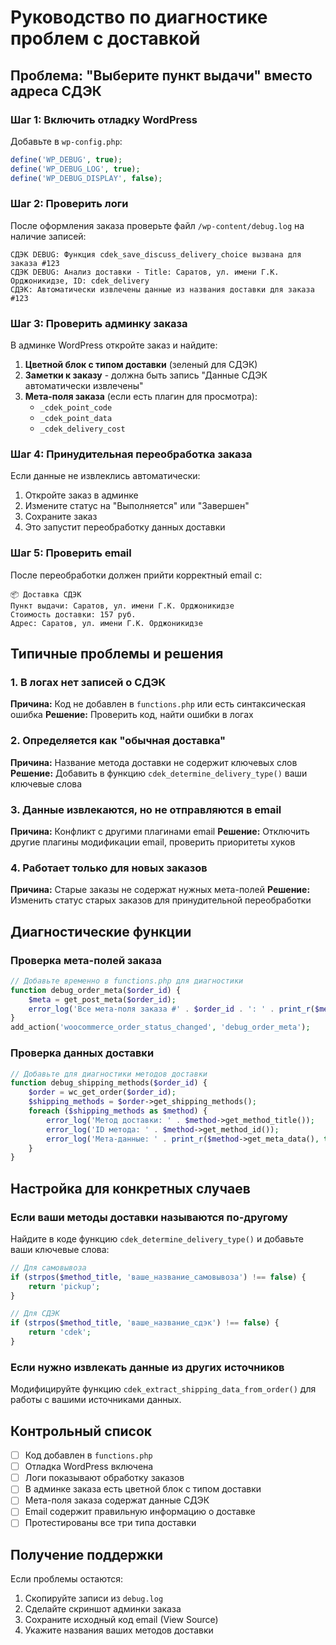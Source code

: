 # Руководство по диагностике проблем с доставкой

## Проблема: "Выберите пункт выдачи" вместо адреса СДЭК

### Шаг 1: Включить отладку WordPress

Добавьте в `wp-config.php`:
```php
define('WP_DEBUG', true);
define('WP_DEBUG_LOG', true);
define('WP_DEBUG_DISPLAY', false);
```

### Шаг 2: Проверить логи

После оформления заказа проверьте файл `/wp-content/debug.log` на наличие записей:
```
СДЭК DEBUG: Функция cdek_save_discuss_delivery_choice вызвана для заказа #123
СДЭК DEBUG: Анализ доставки - Title: Саратов, ул. имени Г.К. Орджоникидзе, ID: cdek_delivery
СДЭК: Автоматически извлечены данные из названия доставки для заказа #123
```

### Шаг 3: Проверить админку заказа

В админке WordPress откройте заказ и найдите:

1. **Цветной блок с типом доставки** (зеленый для СДЭК)
2. **Заметки к заказу** - должна быть запись "Данные СДЭК автоматически извлечены"
3. **Мета-поля заказа** (если есть плагин для просмотра):
   - `_cdek_point_code` 
   - `_cdek_point_data`
   - `_cdek_delivery_cost`

### Шаг 4: Принудительная переобработка заказа

Если данные не извлеклись автоматически:

1. Откройте заказ в админке
2. Измените статус на "Выполняется" или "Завершен"
3. Сохраните заказ
4. Это запустит переобработку данных доставки

### Шаг 5: Проверить email

После переобработки должен прийти корректный email с:
```
📦 Доставка СДЭК
Пункт выдачи: Саратов, ул. имени Г.К. Орджоникидзе
Стоимость доставки: 157 руб.
Адрес: Саратов, ул. имени Г.К. Орджоникидзе
```

## Типичные проблемы и решения

### 1. В логах нет записей о СДЭК
**Причина:** Код не добавлен в `functions.php` или есть синтаксическая ошибка
**Решение:** Проверить код, найти ошибки в логах

### 2. Определяется как "обычная доставка"
**Причина:** Название метода доставки не содержит ключевых слов
**Решение:** Добавить в функцию `cdek_determine_delivery_type()` ваши ключевые слова

### 3. Данные извлекаются, но не отправляются в email
**Причина:** Конфликт с другими плагинами email
**Решение:** Отключить другие плагины модификации email, проверить приоритеты хуков

### 4. Работает только для новых заказов
**Причина:** Старые заказы не содержат нужных мета-полей
**Решение:** Изменить статус старых заказов для принудительной переобработки

## Диагностические функции

### Проверка мета-полей заказа
```php
// Добавьте временно в functions.php для диагностики
function debug_order_meta($order_id) {
    $meta = get_post_meta($order_id);
    error_log('Все мета-поля заказа #' . $order_id . ': ' . print_r($meta, true));
}
add_action('woocommerce_order_status_changed', 'debug_order_meta');
```

### Проверка данных доставки
```php
// Добавьте для диагностики методов доставки
function debug_shipping_methods($order_id) {
    $order = wc_get_order($order_id);
    $shipping_methods = $order->get_shipping_methods();
    foreach ($shipping_methods as $method) {
        error_log('Метод доставки: ' . $method->get_method_title());
        error_log('ID метода: ' . $method->get_method_id());
        error_log('Мета-данные: ' . print_r($method->get_meta_data(), true));
    }
}
```

## Настройка для конкретных случаев

### Если ваши методы доставки называются по-другому

Найдите в коде функцию `cdek_determine_delivery_type()` и добавьте ваши ключевые слова:

```php
// Для самовывоза
if (strpos($method_title, 'ваше_название_самовывоза') !== false) {
    return 'pickup';
}

// Для СДЭК
if (strpos($method_title, 'ваше_название_сдэк') !== false) {
    return 'cdek';
}
```

### Если нужно извлекать данные из других источников

Модифицируйте функцию `cdek_extract_shipping_data_from_order()` для работы с вашими источниками данных.

## Контрольный список

- [ ] Код добавлен в `functions.php`
- [ ] Отладка WordPress включена
- [ ] Логи показывают обработку заказов
- [ ] В админке заказа есть цветной блок с типом доставки
- [ ] Мета-поля заказа содержат данные СДЭК
- [ ] Email содержит правильную информацию о доставке
- [ ] Протестированы все три типа доставки

## Получение поддержки

Если проблемы остаются:

1. Скопируйте записи из `debug.log` 
2. Сделайте скриншот админки заказа
3. Сохраните исходный код email (View Source)
4. Укажите названия ваших методов доставки